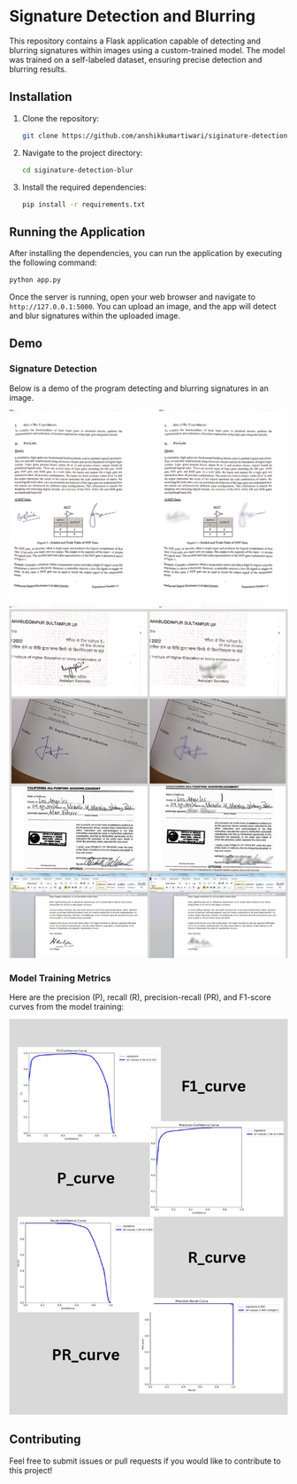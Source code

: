 
# Signature Detection and Blurring

This repository contains a Flask application capable of detecting and blurring signatures within images using a custom-trained model. The model was trained on a self-labeled dataset, ensuring precise detection and blurring results. 


## Installation

1. Clone the repository:

    ```bash
    git clone https://github.com/anshikkumartiwari/siginature-detection-blur.git
    ```

2. Navigate to the project directory:

    ```bash
    cd siginature-detection-blur
    ```

3. Install the required dependencies:

    ```bash
    pip install -r requirements.txt
    ```

## Running the Application

After installing the dependencies, you can run the application by executing the following command:

```bash
python app.py
```

Once the server is running, open your web browser and navigate to `http://127.0.0.1:5000`. You can upload an image, and the app will detect and blur signatures within the uploaded image.

## Demo

### Signature Detection

Below is a demo of the program detecting and blurring signatures in an image.

![Signature Detection Demo](compare_sign420297.png)
![Signature Detection Demo](signatureblur_comparisons.png)

### Model Training Metrics

Here are the precision (P), recall (R), precision-recall (PR), and F1-score curves from the model training:

![Model Training Curves](prf1_curves.png)

## Contributing

Feel free to submit issues or pull requests if you would like to contribute to this project!
